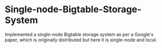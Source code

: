 # Single-node-Bigtable-Storage-System
Implemented a single-node Bigtable storage system as per a Google's paper, which is originally distributed but here it is single-node and local.
